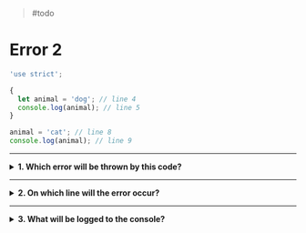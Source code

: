 > #todo

# Error 2

```js
'use strict';

{
  let animal = 'dog'; // line 4
  console.log(animal); // line 5
}

animal = 'cat'; // line 8
console.log(animal); // line 9
```

---

<details>
<summary><strong>1. Which error will be thrown by this code?</strong></summary>
<br>

<details>
<summary><em>A. SyntaxError</em></summary>
<br>

✖ Nope.

There is only one variable declared in this program, so no risk of declaring the same one twice.

</details>
<details>
<summary><em>B. ReferenceError</em></summary>
<br>

✔ Correct!

The `animal` variable is declared in the _inner scope_ (line 4), it is not available _outside_ of this scope.

Trying to assign the variable on line 8 will cause a `ReferenceError` because the variable was only declared _inside_ the scope.

</details>
<details>
<summary><em>C. Trick question, there is no error!</em></summary>
<br>

Not so easy ;) There is an error in this program.

</details>

</details>

---

<details>
<summary><strong>2. On which line will the error occur?</strong></summary>
<br>

<details>
<summary><em>A. line 4</em></summary>
<br>

✖ Nope.

There is nothing wrong with this line, it's ok to declare a new variable inside a block scope.

</details>
<details>
<summary><em>B. line 5</em></summary>
<br>

✖ Nope.

There is nothing wrong here, it's ok to read a variable that was declared in the same scope.

</details>
<details>
<summary><em>C. line 8</em></summary>
<br>

✔ Correct!

8 will throw a `ReferenceError` when it tries to assign a new value to `animal` because the variable has never been declared in the _outer scope_.

`animal` is available in the _inner scope_ because that is where it was declared, but variables declared in an inner scope are not available in an _outer scope_.

</details>
<details>
<summary><em>D. line 9</em></summary>
<br>

✖ Nope.

This line will never be executed! The error occurred on line 8 so the program stops on line 8.

</details>

</details>

---

<details>
<summary><strong>3. What will be logged to the console?</strong></summary>
<br>

<details>
<summary><em>A. <code>"dog"</code> then <code>ReferenceError</code></em></summary>
<br>

✔ Correct!

On line 5 `"dog"` will be logged to the console, and on line 8 there will be a `ReferenceError`.

The second log (line 9) will never be executed because the error happens earlier in the program.

</details>
<details>
<summary><em>B. <code>"cat"</code> then <code>ReferenceError</code></em></summary>
<br>

✖ Nope.

This program will never log `"cat"`. The variable `animal` was initialized to `"dog"` and it's block scope is closed without assigning a different value.

</details>
<details>
<summary><em>C.  <code>"dog"</code> then <code>SyntaxError</code></em></summary>
<br>

✖ Nope.

This program will log `"dog"`, but the error is not the correct.

</details>

</details>
